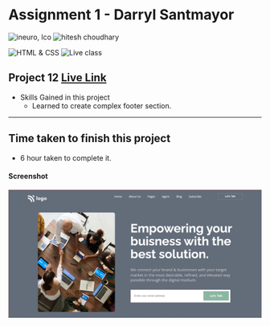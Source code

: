 # Assignment 1 - Darryl Santmayor

![ineuro, lco](https://img.shields.io/badge/iNeuron-LCO-green)
![hitesh choudhary](https://img.shields.io/badge/Hitesh--Choudhary-Full--stack--JS--bootcamp-red)

![HTML & CSS](https://img.shields.io/badge/HTML-CSS-orange)
![Live class](https://img.shields.io/badge/LIVE--CLASS-PROJECT--12-lightgrey)

## Project 12 [Live Link](https://live-proj-12.netlify.app)

-   Skills Gained in this project
    -   Learned to create complex footer section.

---

## Time taken to finish this project

-   6 hour taken to complete it.

#### Screenshot

![Desktop](./screenshots/project-12.png)
